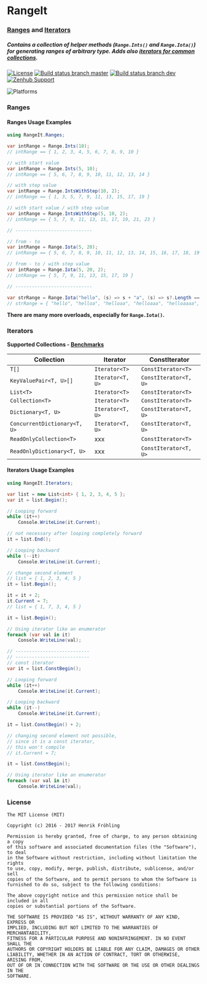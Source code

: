 RangeIt
===
### [Ranges](https://github.com/henrikfroehling/RangeIt#ranges) and [Iterators](https://github.com/henrikfroehling/RangeIt#iterators)
##### Contains a collection of helper methods (`Range.Ints()` and `Range.Iota()`) for generating ranges of arbitrary type. Adds also [iterators for common collections](https://github.com/henrikfroehling/RangeIt#iterators).

[![License](https://img.shields.io/badge/License-MIT-blue.svg?style=flat)](https://opensource.org/licenses/MIT)
[![Build status branch master](https://ci.appveyor.com/api/projects/status/rntqj6d2o7t8uo0s/branch/master?svg=true&passingText=master%20-%20passing&pendingText=master%20-%20pending&failingText=master%20-%20failing)](https://ci.appveyor.com/project/henrikfroehling/rangeit/branch/master)
[![Build status branch dev](https://ci.appveyor.com/api/projects/status/rntqj6d2o7t8uo0s/branch/dev?svg=true&passingText=dev%20-%20passing&pendingText=dev%20-%20pending&failingText=dev%20-%20failing)](https://ci.appveyor.com/project/henrikfroehling/rangeit/branch/dev)
[![Zenhub Support](https://raw.githubusercontent.com/ZenHubIO/support/master/zenhub-badge.png)](https://www.zenhub.com/)

![Platforms](https://img.shields.io/badge/Platforms-.Net%20%3E%3D%204.5%20%7C%20.Net%20Core%20%3E%3D%201.0%20%7C%20ASP%20.Net%20Core%20%3E%3D%201.0%20%7C%20Win%208%20%7C%20Win%208.1%20%7C%20Win%2010%20%7C%20Win%2010%20UWP%20%7C%20Win%20Phone%208.1%20%7C%20Mono%20%3E%3D%204.6%20%7C%20Xamarin%20Android%20%7C%20Xamarin%20iOS-orange.svg)

### Ranges

#### Ranges Usage Examples
```csharp
using RangeIt.Ranges;

var intRange = Range.Ints(10);
// intRange == { 1, 2, 3, 4, 5, 6, 7, 8, 9, 10 }

// with start value
var intRange = Range.Ints(5, 10);
// intRange == { 5, 6, 7, 8, 9, 10, 11, 12, 13, 14 }

// with step value
var intRange = Range.IntsWithStep(10, 2);
// intRange == { 1, 3, 5, 7, 9, 11, 13, 15, 17, 19 }

// with start value / with step value
var intRange = Range.IntsWithStep(5, 10, 2);
// intRange == { 5, 7, 9, 11, 13, 15, 17, 19, 21, 23 }

// ----------------------------

// from - to
var intRange = Range.Iota(5, 20);
// intRange == { 5, 6, 7, 8, 9, 10, 11, 12, 13, 14, 15, 16, 17, 18, 19 }

// from - to / with step value
var intRange = Range.Iota(5, 20, 2);
// intRange == { 5, 7, 9, 11, 13, 15, 17, 19 }

// ----------------------------

var strRange = Range.Iota("hello", (s) => s + "a", (s) => s?.Length == 10);
// strRange = { "hello", "helloa", "helloaa", "helloaaa", "helloaaaa", "helloaaaaa" }
```

**There are many more overloads, especially for `Range.Iota()`.**

### Iterators

**Supported Collections - [Benchmarks](https://github.com/henrikfroehling/RangeIt/tree/dev/Benchmarks)**

| Collection                   | Iterator         | ConstIterator         |
|------------------------------|------------------|-----------------------|
| `T[]`                        | `Iterator<T>`    | `ConstIterator<T>`    |
| `KeyValuePair<T, U>[]`       | `Iterator<T, U>` | `ConstIterator<T, U>` |
| `List<T>`                    | `Iterator<T>`    | `ConstIterator<T>`    |
| `Collection<T>`              | `Iterator<T>`    | `ConstIterator<T>`    |
| `Dictionary<T, U>`           | `Iterator<T, U>` | `ConstIterator<T, U>` |
| `ConcurrentDictionary<T, U>` | `Iterator<T, U>` | `ConstIterator<T, U>` |
| `ReadOnlyCollection<T>`      | xxx              | `ConstIterator<T>`    |
| `ReadOnlyDictionary<T, U>`   | xxx              | `ConstIterator<T, U>` |

#### Iterators Usage Examples
```csharp
using RangeIt.Iterators;

var list = new List<int> { 1, 2, 3, 4, 5 };
var it = list.Begin();

// Looping forward
while (it++)
    Console.WriteLine(it.Current);

// not necessary after looping completely forward
it = list.End();

// Looping backward
while (--it)
    Console.WriteLine(it.Current);

// change second element
// list = { 1, 2, 3, 4, 5 }
it = list.Begin();

it = it + 2;
it.Current = 7;
// list = { 1, 7, 3, 4, 5 }

it = list.Begin();

// Using iterator like an enumerator
foreach (var val in it)
    Console.WriteLine(val);

// ---------------------------
// ---------------------------
// const iterator
var it = list.ConstBegin();

// Looping forward
while (it++)
    Console.WriteLine(it.Current);

// Looping backward
while (it--)
    Console.WriteLine(it.Current);

it = list.ConstBegin() + 2;

// changing second element not possible,
// since it is a const iterator,
// this won't compile
// it.Current = 7;

it = list.ConstBegin();

// Using iterator like an enumerator
foreach (var val in it)
    Console.WriteLine(val);
```

### License
```
The MIT License (MIT)

Copyright (c) 2016 - 2017 Henrik Fröhling

Permission is hereby granted, free of charge, to any person obtaining a copy
of this software and associated documentation files (the "Software"), to deal
in the Software without restriction, including without limitation the rights
to use, copy, modify, merge, publish, distribute, sublicense, and/or sell
copies of the Software, and to permit persons to whom the Software is
furnished to do so, subject to the following conditions:

The above copyright notice and this permission notice shall be included in all
copies or substantial portions of the Software.

THE SOFTWARE IS PROVIDED "AS IS", WITHOUT WARRANTY OF ANY KIND, EXPRESS OR
IMPLIED, INCLUDING BUT NOT LIMITED TO THE WARRANTIES OF MERCHANTABILITY,
FITNESS FOR A PARTICULAR PURPOSE AND NONINFRINGEMENT. IN NO EVENT SHALL THE
AUTHORS OR COPYRIGHT HOLDERS BE LIABLE FOR ANY CLAIM, DAMAGES OR OTHER
LIABILITY, WHETHER IN AN ACTION OF CONTRACT, TORT OR OTHERWISE, ARISING FROM,
OUT OF OR IN CONNECTION WITH THE SOFTWARE OR THE USE OR OTHER DEALINGS IN THE
SOFTWARE.
```
